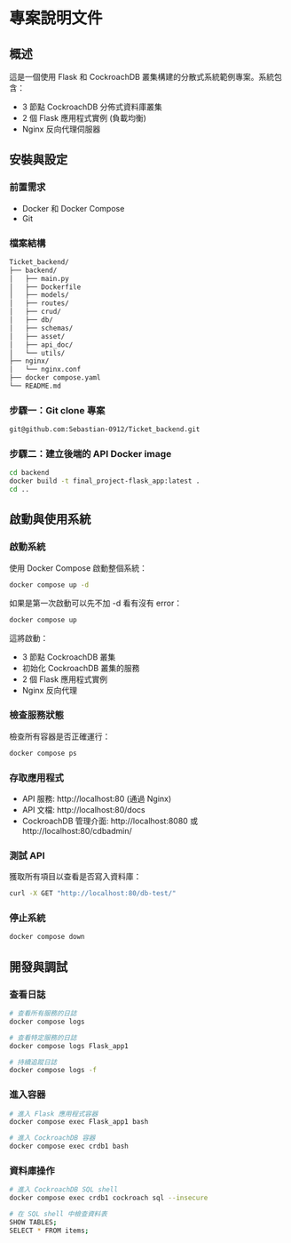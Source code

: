 # 專案說明文件

## 概述

這是一個使用 Flask 和 CockroachDB 叢集構建的分散式系統範例專案。系統包含：

- 3 節點 CockroachDB 分佈式資料庫叢集
- 2 個 Flask 應用程式實例 (負載均衡)
- Nginx 反向代理伺服器

## 安裝與設定

### 前置需求

- Docker 和 Docker Compose
- Git

### 檔案結構

```bash
Ticket_backend/
├── backend/
│   ├── main.py
│   ├── Dockerfile
│   ├── models/
│   ├── routes/
│   ├── crud/
│   ├── db/
│   ├── schemas/
│   ├── asset/
│   ├── api_doc/
│   └── utils/
├── nginx/
│   └── nginx.conf
├── docker compose.yaml
└── README.md
```

### 步驟一：Git clone 專案

```bash
git@github.com:Sebastian-0912/Ticket_backend.git
```

### 步驟二：建立後端的 API Docker image

```bash
cd backend
docker build -t final_project-flask_app:latest .
cd ..
```

## 啟動與使用系統

### 啟動系統

使用 Docker Compose 啟動整個系統：

```bash
docker compose up -d
```

如果是第一次啟動可以先不加 -d 看有沒有 error：

```bash 
docker compose up
``` 

這將啟動：
- 3 節點 CockroachDB 叢集
- 初始化 CockroachDB 叢集的服務
- 2 個 Flask 應用程式實例
- Nginx 反向代理

### 檢查服務狀態

檢查所有容器是否正確運行：

```bash
docker compose ps
```

### 存取應用程式

- API 服務: http://localhost:80 (通過 Nginx)
- API 文檔: http://localhost:80/docs
- CockroachDB 管理介面: http://localhost:8080 或 http://localhost:80/cdbadmin/

### 測試 API

獲取所有項目以查看是否寫入資料庫：
```bash
curl -X GET "http://localhost:80/db-test/"
```

### 停止系統

```bash
docker compose down
```

## 開發與調試

### 查看日誌

```bash
# 查看所有服務的日誌
docker compose logs

# 查看特定服務的日誌
docker compose logs Flask_app1

# 持續追蹤日誌
docker compose logs -f
```

### 進入容器

```bash
# 進入 Flask 應用程式容器
docker compose exec Flask_app1 bash

# 進入 CockroachDB 容器
docker compose exec crdb1 bash
```

### 資料庫操作

```bash
# 進入 CockroachDB SQL shell
docker compose exec crdb1 cockroach sql --insecure

# 在 SQL shell 中檢查資料表
SHOW TABLES;
SELECT * FROM items;
```
